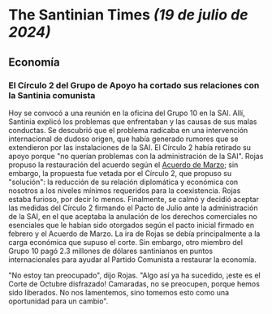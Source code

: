 # The Santinian Times _(19 de julio de 2024)_

## Economía

### El Círculo 2 del Grupo de Apoyo ha cortado sus relaciones con la Santinia comunista

Hoy se convocó a una reunión en la oficina del Grupo 10 en la SAI. Allí, Santinia explicó los problemas que enfrentaban y las
causas de sus malas conductas. Se descubrió que el problema radicaba en una intervención internacional de dudoso origen, que
había generado rumores que se extendieron por las instalaciones de la SAI. El Círculo 2 había retirado su apoyo porque "no
querían problemas con la administración de la SAI". Rojas propuso la restauración del acuerdo según el
[Acuerdo de Marzo](../03/times_03-21-2024.md); sin embargo, la propuesta fue vetada por el Círculo 2, que propuso su "solución": la reducción de su relación diplomática y económica con nosotros a los niveles mínimos requeridos para la coexistencia. Rojas
estaba furioso, por decir lo menos. Finalmente, se calmó y decidió aceptar las medidas del Círculo 2 firmando el Pacto de Julio
ante la administración de la SAI, en el que aceptaba la anulación de los derechos comerciales no esenciales que le habían sido
otorgados según el pacto inicial firmado en febrero y el Acuerdo de Marzo.
La ira de Rojas se debía principalmente a la carga económica que supuso el corte. Sin embargo, otro miembro del Grupo 10 pagó
2.3 millones de dólares santinianos en puntos internacionales para ayudar al Partido Comunista a restaurar la economía.

"No estoy tan preocupado", dijo Rojas. "Algo así ya ha sucedido, ¡este es el Corte de Octubre disfrazado! Camaradas, no se
preocupen, porque hemos sido liberados. No nos lamentemos, sino tomemos esto como una oportunidad para un cambio".
